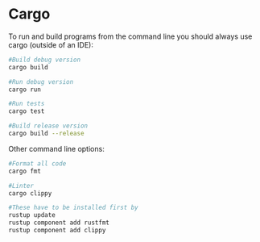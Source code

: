 # Cargo

To run and build programs from the command line you should always use cargo (outside of an IDE):
```bash
#Build debug version
cargo build

#Run debug version
cargo run

#Run tests
cargo test

#Build release version
cargo build --release
```

Other command line options:
```bash
#Format all code
cargo fmt

#Linter
cargo clippy

#These have to be installed first by
rustup update
rustup component add rustfmt
rustup component add clippy
```